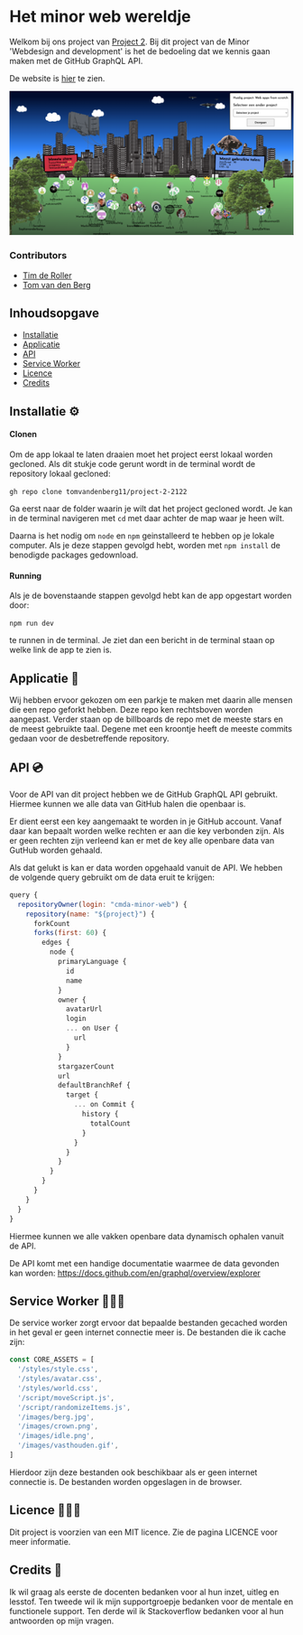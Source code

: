 # Het minor web wereldje

Welkom bij ons project van [Project 2](https://github.com/cmda-minor-web/project-2-2122 "Minor link"). Bij dit project van de Minor 'Webdesign and development' is het de bedoeling dat we kennis gaan maken met de GitHub GraphQL API.

De website is [hier](https://minor-wereldje.herokuapp.com/ "Link") te zien.

![Screenshot](static/images/screenshot.png)

### Contributors

- [Tim de Roller](https://github.com/maggness/ "Link")
- [Tom van den Berg](https://github.com/Tomvandenberg11/ "Link")

## Inhoudsopgave

- [Installatie](#installatie-)
- [Applicatie](#applicatie-)
- [API](#api-)
- [Service Worker](#service-worker-)
- [Licence](#licence-)
- [Credits](#credits-)

## Installatie ⚙️

#### Clonen

Om de app lokaal te laten draaien moet het project eerst lokaal worden gecloned.
Als dit stukje code gerunt wordt in de terminal wordt de repository lokaal gecloned:

`gh repo clone tomvandenberg11/project-2-2122`

Ga eerst naar de folder waarin je wilt dat het project gecloned wordt. Je kan in de terminal navigeren met `cd` met daar achter de map waar je heen wilt.

Daarna is het nodig om `node` en `npm` geinstalleerd te hebben op je lokale computer. Als je deze stappen gevolgd hebt, worden met `npm install` de benodigde packages gedownload.

#### Running

Als je de bovenstaande stappen gevolgd hebt kan de app opgestart worden door:

`npm run dev`

te runnen in de terminal.
Je ziet dan een bericht in de terminal staan op welke link de app te zien is.

## Applicatie 📱
Wij hebben ervoor gekozen om een parkje te maken met daarin alle mensen die een repo geforkt hebben. Deze repo ken rechtsboven worden aangepast. Verder staan op de billboards de repo met de meeste stars en de meest gebruikte taal. Degene met een kroontje heeft de meeste commits gedaan voor de desbetreffende repository. 

## API 💿

Voor de API van dit project hebben we de GitHub GraphQL API gebruikt. Hiermee kunnen we alle data van GitHub halen die openbaar is. 

Er dient eerst een key aangemaakt te worden in je GitHub account. Vanaf daar kan bepaalt worden welke rechten er aan die key verbonden zijn. Als er geen rechten zijn verleend kan er met de key alle openbare data van GutHub worden gehaald.

Als dat gelukt is kan er data worden opgehaald vanuit de API. We hebben de volgende query gebruikt om de data eruit te krijgen:
```javascript
query {
  repositoryOwner(login: "cmda-minor-web") {
    repository(name: "${project}") {
      forkCount
      forks(first: 60) {
        edges {
          node {
            primaryLanguage {
              id
              name
            }
            owner {
              avatarUrl
              login
              ... on User {
                url
              }
            }
            stargazerCount
            url
            defaultBranchRef {
              target {
                ... on Commit {
                  history {
                    totalCount
                  }
                }
              }
            }
          }
        }
      }
    }
  }
}
```

Hiermee kunnen we alle vakken openbare data dynamisch ophalen vanuit de API. 

De API komt met een handige documentatie waarmee de data gevonden kan worden: https://docs.github.com/en/graphql/overview/explorer

## Service Worker 🏋🏻‍♀️

De service worker zorgt ervoor dat bepaalde bestanden gecached worden in het geval er geen internet connectie meer is. De bestanden die ik cache zijn:

```javascript
const CORE_ASSETS = [
  '/styles/style.css',
  '/styles/avatar.css',
  '/styles/world.css',
  '/script/moveScript.js',
  '/script/randomizeItems.js',
  '/images/berg.jpg',
  '/images/crown.png',
  '/images/idle.png',
  '/images/vasthouden.gif',
]
```

Hierdoor zijn deze bestanden ook beschikbaar als er geen internet connectie is. De bestanden worden opgeslagen in de browser.

## Licence 👨🏻‍⚖️

Dit project is voorzien van een MIT licence. Zie de pagina LICENCE voor meer informatie.

## Credits 📣

Ik wil graag als eerste de docenten bedanken voor al hun inzet, uitleg en lesstof. Ten tweede wil ik mijn supportgroepje bedanken voor de mentale en functionele support. Ten derde wil ik Stackoverflow bedanken voor al hun antwoorden op mijn vragen.

